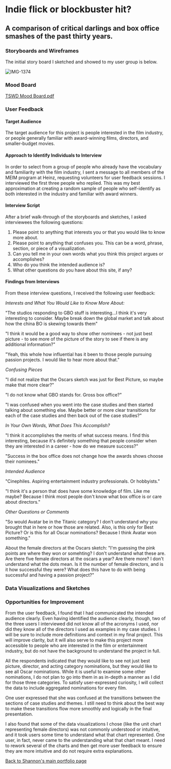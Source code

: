 # Indie flick or blockbuster hit?
## A comparison of critical darlings and box office smashes of the past thirty years.

### Storyboards and Wireframes

The initial story board I sketched and showed to my user group is below. 

![IMG-1374](https://user-images.githubusercontent.com/54897462/66157154-26a90180-e5f1-11e9-8629-f16f53c2f854.JPG)


### Mood Board

[TSWD Mood Board.pdf](https://github.com/shannonlouisekirk/Kirk-Portfolio/files/3685728/TSWD.Mood.Board.pdf)

### User Feedback
#### Target Audience
The target audience for this project is people interested in the film industry, or people generally familiar with award-winning films,  directors, and smaller-budget movies.

#### Approach to Identify Individuals to Interview
In order to select from a group of people who already have the vocabulary and familiarity with the film industry, I sent a message to all members of the MEIM program at Heinz, requesting volunteers for user feedback sessions. I interviewed the first three people who replied.  This was my best approximation at creating a random sample of people who self-identify as both interested in the industry and familiar with award winners.  

#### Interview Script
After a brief walk-through of the storyboards and sketches, I asked interviewees the following questions:

1. Please point to anything that interests you or that you would like to know more about.
2. Please point to anything that confuses you. This can be a word, phrase, section, or piece of a visualization.
3. Can you tell me in your own words what you think this project argues or accomplishes?
4. Who do you think the intended audience is?
5. What other questions do you have about this site, if any?

#### Findings from Interviews

From these interview questions, I received the following user feedback:

*Interests and What You Would Like to Know More About:*

"The studios responding to GBO stuff is interesting...I think it's very interesting to consider. Maybe break down the global market and talk about how the china BO is skewing towards them"

"I think it would be a good way to show other nominees - not just best picture - to see more of the picture of the story to see if there is any additional information?"

"Yeah, this whole how influential has it been to those people pursuing passion projects. I would like to hear more about that."

*Confusing Pieces*

"I did not realize that the Oscars sketch was just for Best Picture, so maybe make that more clear?"

"I do not know what GBO stands for. Gross box office?"

"I was confused when you went into the case studies and then started talking about something else. Maybe better or more clear transitions for each of the case studies and then back out of the case studies?"


*In Your Own Words, What Does This Accomplish?*

"I think it accomplishes the merits of what success means. I find this interesting, because it's definitely something that people consider when they are interested in a career - how do we measure success?"

"Success in the box office does not change how the awards shows choose their nominees."

*Intended Audience*

"Cinephiles. Aspiring entertainment industry professionals. Or hobbyists."

"I think it's a person that does have some knowledge of film. Like me maybe? Because I think most people don't know what box office is or care about directors."

*Other Questions or Comments*

"So would Avatar be in the Titanic category? I don't understand why you brought that in here or how those are related. Also, is this only for Best Picture? Or is this for all Oscar nominations? Because I think Avatar won something."

About the female directors at the Oscars sketch: "I'm guessing the pink points are where they won or somehting? I don't understand what these are. Are there five female directors at the oscars a year? Are there more? I don't understand what the dots mean. Is it the number of female directors, and is it how successful they were? What does this have to do with being successful and having a passion project?"

### Data Visualizations and Sketches

### Opportunities for Improvement

From the user feedback, I found that I had communicated the intended audience clearly. Even having identified the audience clearly, though, two of the three users I interviewed did not know all of the acronyms I used, nor did they know all of the directors I used as examples in my case studies. I will be sure to include more definitions and context in my final project. This will improve clarity, but it will also serve to make this project more accessible to people who are interested in the film or entertainment industry, but do not have the background to understand the project in full.

All the respondents indicated that they would like to see not just best picture, director, and acting category nominations, but they would like to see all Oscar nominations. While it is useful to examine some other nominations, I do not plan to go into them in as in-depth a manner as I did for those three categories. To satisfy user-expressed curiosity, I will collect the data to include aggregated nominations for every film.

One user expressed that she was confused at the transitions between the sections of case studies and themes. I still need to think about the best way to make these transitions flow more smoothly and logically in the final presentation.

I also found that some of the data visualizations I chose (like the unit chart representing female directors) was not commonly understood or intuitive, and it took users some time to understand what that chart represented. One user, in fact, never came to the understanding what that chart meant. I need to rework several of the charts and then get more user feedback to ensure they are more intuitive and do not require extra explanations.

[Back to Shannon's main portfolio page](/Kirk-Portfolio.md)

